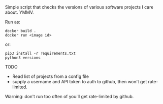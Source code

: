 Simple script that checks the versions of various software projects I care about. YMMV.

Run as:
```
docker build .
docker run <image id>
```

or:
```
pip3 install -r requirements.txt
python3 versions
```

TODO
* Read list of projects from a config file
* supply a username and API token to auth to github, then won't get rate-limited.

Warning: don't run too often of you'll get rate-limited by github.
